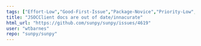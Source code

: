 ```yaml
---
tags: ["Effort-Low","Good-First-Issue","Package-Novice","Priority-Low","astronomy","astropy","hacktoberfest","net","python","solar","solar-physics","sun","sunpy"]
title: "JSOCClient docs are out of date/innacurate"
html_url: "https://github.com/sunpy/sunpy/issues/4619"
user: "wtbarnes"
repo: "sunpy/sunpy"
---
```


